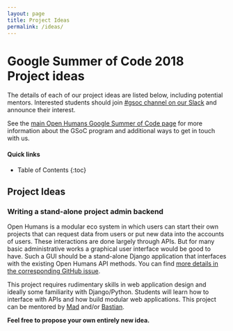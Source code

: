 ```yaml
---
layout: page
title: Project Ideas
permalink: /ideas/
---
```


# Google Summer of Code 2018 Project ideas

The details of each of our project ideas are listed below, including potential
mentors. Interested students should join [#gsoc channel on our Slack](slackin.openhumans.org) and announce their interest.

See the [main Open Humans Google Summer of Code page](../) for more information about the GSoC
program and additional ways to get in touch with us.


#### Quick links

* Table of Contents
{:toc}

## Project Ideas

### Writing a stand-alone project admin backend
Open Humans is a modular eco system in which users can start their own projects
that can request data from users or put new data into the accounts of users.
These interactions are done largely through APIs. But for many basic administrative
works a graphical user interface would be good to have. Such a GUI
should be a stand-alone Django application that interfaces with the existing
Open Humans API methods. You can find
[more details in the corresponding GitHub issue](https://github.com/OpenHumans/open-humans/issues/690).

This project requires rudimentary skills in web application design and ideally some familiarity with Django/Python.
Students will learn how to interface with APIs and how build modular web applications. This project can be mentored by
[Mad](https://github.com/madprime) and/or [Bastian](https://github.com/gedankenstuecke).


**Feel free to propose your own entirely new idea.**
